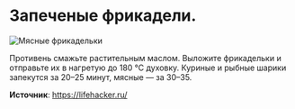 # Запеченые фрикадели.

![Мясные фрикадельки](/images/Kulinar/Second/frikadelli_17.jpg 'Мясные фрикадельки')

Противень смажьте растительным маслом. Выложите фрикадельки и отправьте их в нагретую до 180 °С духовку. Куриные и рыбные шарики запекутся за 20–25 минут, мясные — за 30–35.

**Источник**: https://lifehacker.ru/
